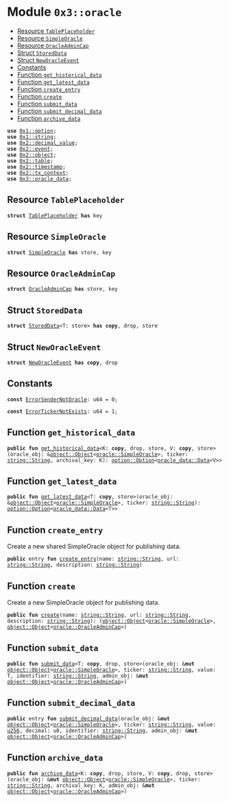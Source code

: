 
<a name="0x3_oracle"></a>

# Module `0x3::oracle`



-  [Resource `TablePlaceholder`](#0x3_oracle_TablePlaceholder)
-  [Resource `SimpleOracle`](#0x3_oracle_SimpleOracle)
-  [Resource `OracleAdminCap`](#0x3_oracle_OracleAdminCap)
-  [Struct `StoredData`](#0x3_oracle_StoredData)
-  [Struct `NewOracleEvent`](#0x3_oracle_NewOracleEvent)
-  [Constants](#@Constants_0)
-  [Function `get_historical_data`](#0x3_oracle_get_historical_data)
-  [Function `get_latest_data`](#0x3_oracle_get_latest_data)
-  [Function `create_entry`](#0x3_oracle_create_entry)
-  [Function `create`](#0x3_oracle_create)
-  [Function `submit_data`](#0x3_oracle_submit_data)
-  [Function `submit_decimal_data`](#0x3_oracle_submit_decimal_data)
-  [Function `archive_data`](#0x3_oracle_archive_data)


<pre><code><b>use</b> <a href="">0x1::option</a>;
<b>use</b> <a href="">0x1::string</a>;
<b>use</b> <a href="">0x2::decimal_value</a>;
<b>use</b> <a href="">0x2::event</a>;
<b>use</b> <a href="">0x2::object</a>;
<b>use</b> <a href="">0x2::table</a>;
<b>use</b> <a href="">0x2::timestamp</a>;
<b>use</b> <a href="">0x2::tx_context</a>;
<b>use</b> <a href="oracle_data.md#0x3_oracle_data">0x3::oracle_data</a>;
</code></pre>



<a name="0x3_oracle_TablePlaceholder"></a>

## Resource `TablePlaceholder`



<pre><code><b>struct</b> <a href="oracle.md#0x3_oracle_TablePlaceholder">TablePlaceholder</a> <b>has</b> key
</code></pre>



<a name="0x3_oracle_SimpleOracle"></a>

## Resource `SimpleOracle`



<pre><code><b>struct</b> <a href="oracle.md#0x3_oracle_SimpleOracle">SimpleOracle</a> <b>has</b> store, key
</code></pre>



<a name="0x3_oracle_OracleAdminCap"></a>

## Resource `OracleAdminCap`



<pre><code><b>struct</b> <a href="oracle.md#0x3_oracle_OracleAdminCap">OracleAdminCap</a> <b>has</b> store, key
</code></pre>



<a name="0x3_oracle_StoredData"></a>

## Struct `StoredData`



<pre><code><b>struct</b> <a href="oracle.md#0x3_oracle_StoredData">StoredData</a>&lt;T: store&gt; <b>has</b> <b>copy</b>, drop, store
</code></pre>



<a name="0x3_oracle_NewOracleEvent"></a>

## Struct `NewOracleEvent`



<pre><code><b>struct</b> <a href="oracle.md#0x3_oracle_NewOracleEvent">NewOracleEvent</a> <b>has</b> <b>copy</b>, drop
</code></pre>



<a name="@Constants_0"></a>

## Constants


<a name="0x3_oracle_ErrorSenderNotOracle"></a>



<pre><code><b>const</b> <a href="oracle.md#0x3_oracle_ErrorSenderNotOracle">ErrorSenderNotOracle</a>: u64 = 0;
</code></pre>



<a name="0x3_oracle_ErrorTickerNotExists"></a>



<pre><code><b>const</b> <a href="oracle.md#0x3_oracle_ErrorTickerNotExists">ErrorTickerNotExists</a>: u64 = 1;
</code></pre>



<a name="0x3_oracle_get_historical_data"></a>

## Function `get_historical_data`



<pre><code><b>public</b> <b>fun</b> <a href="oracle.md#0x3_oracle_get_historical_data">get_historical_data</a>&lt;K: <b>copy</b>, drop, store, V: <b>copy</b>, store&gt;(oracle_obj: &<a href="_Object">object::Object</a>&lt;<a href="oracle.md#0x3_oracle_SimpleOracle">oracle::SimpleOracle</a>&gt;, ticker: <a href="_String">string::String</a>, archival_key: K): <a href="_Option">option::Option</a>&lt;<a href="oracle_data.md#0x3_oracle_data_Data">oracle_data::Data</a>&lt;V&gt;&gt;
</code></pre>



<a name="0x3_oracle_get_latest_data"></a>

## Function `get_latest_data`



<pre><code><b>public</b> <b>fun</b> <a href="oracle.md#0x3_oracle_get_latest_data">get_latest_data</a>&lt;T: <b>copy</b>, store&gt;(oracle_obj: &<a href="_Object">object::Object</a>&lt;<a href="oracle.md#0x3_oracle_SimpleOracle">oracle::SimpleOracle</a>&gt;, ticker: <a href="_String">string::String</a>): <a href="_Option">option::Option</a>&lt;<a href="oracle_data.md#0x3_oracle_data_Data">oracle_data::Data</a>&lt;T&gt;&gt;
</code></pre>



<a name="0x3_oracle_create_entry"></a>

## Function `create_entry`

Create a new shared SimpleOracle object for publishing data.


<pre><code><b>public</b> entry <b>fun</b> <a href="oracle.md#0x3_oracle_create_entry">create_entry</a>(name: <a href="_String">string::String</a>, url: <a href="_String">string::String</a>, description: <a href="_String">string::String</a>)
</code></pre>



<a name="0x3_oracle_create"></a>

## Function `create`

Create a new SimpleOracle object for publishing data.


<pre><code><b>public</b> <b>fun</b> <a href="oracle.md#0x3_oracle_create">create</a>(name: <a href="_String">string::String</a>, url: <a href="_String">string::String</a>, description: <a href="_String">string::String</a>): (<a href="_Object">object::Object</a>&lt;<a href="oracle.md#0x3_oracle_SimpleOracle">oracle::SimpleOracle</a>&gt;, <a href="_Object">object::Object</a>&lt;<a href="oracle.md#0x3_oracle_OracleAdminCap">oracle::OracleAdminCap</a>&gt;)
</code></pre>



<a name="0x3_oracle_submit_data"></a>

## Function `submit_data`



<pre><code><b>public</b> <b>fun</b> <a href="oracle.md#0x3_oracle_submit_data">submit_data</a>&lt;T: <b>copy</b>, drop, store&gt;(oracle_obj: &<b>mut</b> <a href="_Object">object::Object</a>&lt;<a href="oracle.md#0x3_oracle_SimpleOracle">oracle::SimpleOracle</a>&gt;, ticker: <a href="_String">string::String</a>, value: T, identifier: <a href="_String">string::String</a>, admin_obj: &<b>mut</b> <a href="_Object">object::Object</a>&lt;<a href="oracle.md#0x3_oracle_OracleAdminCap">oracle::OracleAdminCap</a>&gt;)
</code></pre>



<a name="0x3_oracle_submit_decimal_data"></a>

## Function `submit_decimal_data`



<pre><code><b>public</b> entry <b>fun</b> <a href="oracle.md#0x3_oracle_submit_decimal_data">submit_decimal_data</a>(oracle_obj: &<b>mut</b> <a href="_Object">object::Object</a>&lt;<a href="oracle.md#0x3_oracle_SimpleOracle">oracle::SimpleOracle</a>&gt;, ticker: <a href="_String">string::String</a>, value: <a href="">u256</a>, decimal: u8, identifier: <a href="_String">string::String</a>, admin_obj: &<b>mut</b> <a href="_Object">object::Object</a>&lt;<a href="oracle.md#0x3_oracle_OracleAdminCap">oracle::OracleAdminCap</a>&gt;)
</code></pre>



<a name="0x3_oracle_archive_data"></a>

## Function `archive_data`



<pre><code><b>public</b> <b>fun</b> <a href="oracle.md#0x3_oracle_archive_data">archive_data</a>&lt;K: <b>copy</b>, drop, store, V: <b>copy</b>, drop, store&gt;(oracle_obj: &<b>mut</b> <a href="_Object">object::Object</a>&lt;<a href="oracle.md#0x3_oracle_SimpleOracle">oracle::SimpleOracle</a>&gt;, ticker: <a href="_String">string::String</a>, archival_key: K, admin_obj: &<b>mut</b> <a href="_Object">object::Object</a>&lt;<a href="oracle.md#0x3_oracle_OracleAdminCap">oracle::OracleAdminCap</a>&gt;)
</code></pre>
